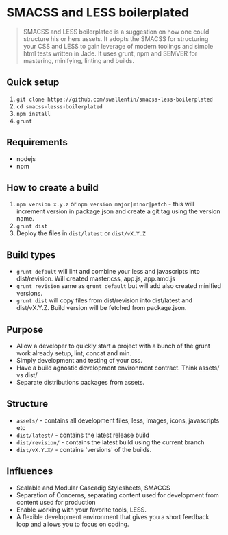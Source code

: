 # SMACSS and LESS boilerplated #

> SMACSS and LESS boilerplated is a suggestion on how one could structure his or hers assets. It adopts the SMACSS for structuring your CSS and LESS to gain leverage of modern toolings and simple html tests written in Jade. It uses grunt, npm and SEMVER for mastering, minifying, linting and builds.

## Quick setup ##

1. ``git clone https://github.com/swallentin/smacss-less-boilerplated``
2. ``cd smacss-lesss-boilerplated``
3. ``npm install``
4. ``grunt``

## Requirements ##

- nodejs
- npm

## How to create a build ##

1. ``npm version x.y.z`` or ``npm version major|minor|patch`` - this will increment version in package.json and create a git tag using the version name.
2. ``grunt dist``
3. Deploy the files in ``dist/latest`` or ``dist/vX.Y.Z``

## Build types ##

- ``grunt default`` will lint and combine your less and javascripts into dist/revision. Will created master.css, app.js, app.amd.js
- ``grunt revision`` same as ``grunt default`` but will add also created minified versions.
- ``grunt dist`` will copy files from dist/revision into dist/latest and dist/vX.Y.Z. Build version will be fetched from package.json.

## Purpose ##

- Allow a developer to quickly start a project with a bunch of the grunt work already setup, lint, concat and min.
- Simply development and testing of your css.
- Have a build agnostic development environment contract. Think assets/ vs dist/
- Separate distributions packages from assets.

## Structure ##

- ``assets/`` - contains all development files, less, images, icons, javascripts etc
- ``dist/latest/`` - contains the latest release build
- ``dist/revision/`` - contains the latest build using the current branch
- ``dist/vX.Y.X/`` - contains 'versions' of the builds.



## Influences ##

- Scalable and Modular Cascadig Stylesheets, SMACCS
- Separation of Concerns, separating content used for development from content used for production
- Enable working with your favorite tools, LESS.
- A flexible development environment that gives you a short feedback loop and allows you to focus on coding.